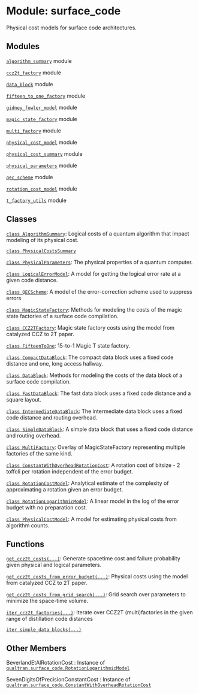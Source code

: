 # Module: surface_code


Physical cost models for surface code architectures.



## Modules

[`algorithm_summary`](../qualtran/surface_code/algorithm_summary.md) module

[`ccz2t_factory`](../qualtran/surface_code/ccz2t_factory.md) module

[`data_block`](../qualtran/surface_code/data_block.md) module

[`fifteen_to_one_factory`](../qualtran/surface_code/fifteen_to_one_factory.md) module

[`gidney_fowler_model`](../qualtran/surface_code/gidney_fowler_model.md) module

[`magic_state_factory`](../qualtran/surface_code/magic_state_factory.md) module

[`multi_factory`](../qualtran/surface_code/multi_factory.md) module

[`physical_cost_model`](../qualtran/surface_code/physical_cost_model.md) module

[`physical_cost_summary`](../qualtran/surface_code/physical_cost_summary.md) module

[`physical_parameters`](../qualtran/surface_code/physical_parameters.md) module

[`qec_scheme`](../qualtran/surface_code/qec_scheme.md) module

[`rotation_cost_model`](../qualtran/surface_code/rotation_cost_model.md) module

[`t_factory_utils`](../qualtran/surface_code/t_factory_utils.md) module

## Classes

[`class AlgorithmSummary`](../qualtran/surface_code/AlgorithmSummary.md): Logical costs of a quantum algorithm that impact modeling of its physical cost.

[`class PhysicalCostsSummary`](../qualtran/surface_code/PhysicalCostsSummary.md)

[`class PhysicalParameters`](../qualtran/surface_code/PhysicalParameters.md): The physical properties of a quantum computer.

[`class LogicalErrorModel`](../qualtran/surface_code/LogicalErrorModel.md): A model for getting the logical error rate at a given code distance.

[`class QECScheme`](../qualtran/surface_code/QECScheme.md): A model of the error-correction scheme used to suppress errors

[`class MagicStateFactory`](../qualtran/surface_code/MagicStateFactory.md): Methods for modeling the costs of the magic state factories of a surface code compilation.

[`class CCZ2TFactory`](../qualtran/surface_code/CCZ2TFactory.md): Magic state factory costs using the model from catalyzed CCZ to 2T paper.

[`class FifteenToOne`](../qualtran/surface_code/FifteenToOne.md): 15-to-1 Magic T state factory.

[`class CompactDataBlock`](../qualtran/surface_code/CompactDataBlock.md): The compact data block uses a fixed code distance and one, long access hallway.

[`class DataBlock`](../qualtran/surface_code/DataBlock.md): Methods for modeling the costs of the data block of a surface code compilation.

[`class FastDataBlock`](../qualtran/surface_code/FastDataBlock.md): The fast data block uses a fixed code distance and a square layout.

[`class IntermediateDataBlock`](../qualtran/surface_code/IntermediateDataBlock.md): The intermediate data block uses a fixed code distance and routing overhead.

[`class SimpleDataBlock`](../qualtran/surface_code/SimpleDataBlock.md): A simple data block that uses a fixed code distance and routing overhead.

[`class MultiFactory`](../qualtran/surface_code/MultiFactory.md): Overlay of MagicStateFactory representing multiple factories of the same kind.

[`class ConstantWithOverheadRotationCost`](../qualtran/surface_code/ConstantWithOverheadRotationCost.md): A rotation cost of bitsize - 2 toffoli per rotation independent of the error budget.

[`class RotationCostModel`](../qualtran/surface_code/RotationCostModel.md): Analytical estimate of the complexity of approximating a rotation given an error budget.

[`class RotationLogarithmicModel`](../qualtran/surface_code/RotationLogarithmicModel.md): A linear model in the log of the error budget with no preparation cost.

[`class PhysicalCostModel`](../qualtran/surface_code/PhysicalCostModel.md): A model for estimating physical costs from algorithm counts.

## Functions

[`get_ccz2t_costs(...)`](../qualtran/surface_code/get_ccz2t_costs.md): Generate spacetime cost and failure probability given physical and logical parameters.

[`get_ccz2t_costs_from_error_budget(...)`](../qualtran/surface_code/get_ccz2t_costs_from_error_budget.md): Physical costs using the model from catalyzed CCZ to 2T paper.

[`get_ccz2t_costs_from_grid_search(...)`](../qualtran/surface_code/get_ccz2t_costs_from_grid_search.md): Grid search over parameters to minimize the space-time volume.

[`iter_ccz2t_factories(...)`](../qualtran/surface_code/iter_ccz2t_factories.md): Iterate over CCZ2T (multi)factories in the given range of distillation code distances

[`iter_simple_data_blocks(...)`](../qualtran/surface_code/iter_simple_data_blocks.md)



<h2 class="add-link">Other Members</h2>

BeverlandEtAlRotationCost<a id="BeverlandEtAlRotationCost"></a>
: Instance of <a href="../qualtran/surface_code/RotationLogarithmicModel.html"><code>qualtran.surface_code.RotationLogarithmicModel</code></a>

SevenDigitsOfPrecisionConstantCost<a id="SevenDigitsOfPrecisionConstantCost"></a>
: Instance of <a href="../qualtran/surface_code/ConstantWithOverheadRotationCost.html"><code>qualtran.surface_code.ConstantWithOverheadRotationCost</code></a>


